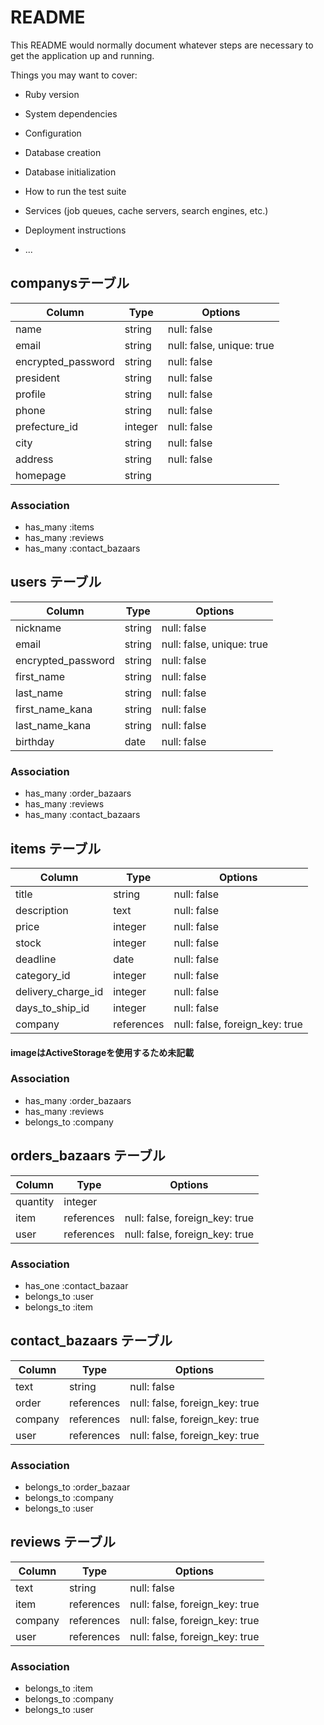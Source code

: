 # README

This README would normally document whatever steps are necessary to get the
application up and running.

Things you may want to cover:

* Ruby version

* System dependencies

* Configuration

* Database creation

* Database initialization

* How to run the test suite

* Services (job queues, cache servers, search engines, etc.)

* Deployment instructions

* ...


## companysテーブル

| Column             | Type    | Options                   |
| ------------------ | ------- | ------------------------- |
| name               | string  | null: false               |
| email              | string  | null: false, unique: true |
| encrypted_password | string  | null: false               |
| president          | string  | null: false               |
| profile            | string  | null: false               |
| phone              | string  | null: false               |
| prefecture_id      | integer | null: false               |
| city               | string  | null: false               |
| address            | string  | null: false               |
| homepage           | string  |                           |

### Association

- has_many :items
- has_many :reviews
- has_many :contact_bazaars



## users テーブル

| Column             | Type   | Options                   |
| ------------------ | ------ | ------------------------- |
| nickname           | string | null: false               |
| email              | string | null: false, unique: true |
| encrypted_password | string | null: false               |
| first_name         | string | null: false               |
| last_name          | string | null: false               |
| first_name_kana    | string | null: false               |
| last_name_kana     | string | null: false               |
| birthday           | date   | null: false               |

### Association

- has_many :order_bazaars
- has_many :reviews
- has_many :contact_bazaars



## items テーブル

| Column              | Type       | Options                        |
| ------------------- | ---------- | ------------------------------ |
| title               | string     | null: false                    |
| description         | text       | null: false                    |
| price               | integer    | null: false                    |
| stock               | integer    | null: false                    |
| deadline            | date       | null: false                    |
| category_id         | integer    | null: false                    |
| delivery_charge_id  | integer    | null: false                    |
| days_to_ship_id     | integer    | null: false                    |
| company             | references | null: false, foreign_key: true |
#### imageはActiveStorageを使用するため未記載

### Association

- has_many   :order_bazaars
- has_many   :reviews
- belongs_to :company



## orders_bazaars テーブル

| Column    | Type       | Options                        |
| --------- | ---------- | ------------------------------ |
| quantity  | integer    |                                |
| item      | references | null: false, foreign_key: true |
| user      | references | null: false, foreign_key: true |

### Association

- has_one    :contact_bazaar
- belongs_to :user
- belongs_to :item



## contact_bazaars テーブル

| Column    | Type       | Options                        |
| --------- | ---------- | ------------------------------ |
| text      | string     | null: false                    |
| order     | references | null: false, foreign_key: true |
| company   | references | null: false, foreign_key: true |
| user      | references | null: false, foreign_key: true |

### Association

- belongs_to :order_bazaar
- belongs_to :company
- belongs_to :user



## reviews テーブル

| Column    | Type       | Options                        |
| --------- | ---------- | ------------------------------ |
| text      | string     | null: false                    |
| item      | references | null: false, foreign_key: true |
| company   | references | null: false, foreign_key: true |
| user      | references | null: false, foreign_key: true |

### Association

- belongs_to :item
- belongs_to :company
- belongs_to :user